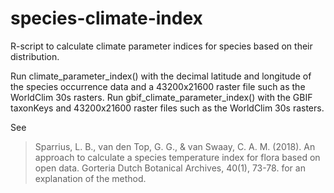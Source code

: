 # species-climate-index
R-script to calculate climate parameter indices for species based on their distribution.

Run climate_parameter_index() with the decimal latitude and longitude of the species occurrence data and a 43200x21600 raster file such as the WorldClim 30s rasters.
Run gbif_climate_parameter_index() with the GBIF taxonKeys and 43200x21600 raster files such as the WorldClim 30s rasters.

See 
> Sparrius, L. B., van den Top, G. G., & van Swaay, C. A. M. (2018). An approach to calculate a species temperature index for flora based on open data. Gorteria Dutch Botanical Archives, 40(1), 73-78. 
for an explanation of the method.
